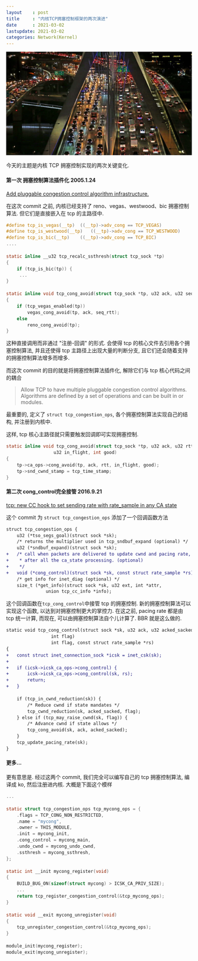 ```yaml
---
layout    : post
title     : "内核TCP拥塞控制框架的两次演进"
date      : 2021-03-02
lastupdate: 2021-03-02
categories: Network(Kernel)
---
```


<p align="center"><img src="/assets/img/public/cong2.png"></p>

今天的主题是内核 TCP 拥塞控制实现的两次关键变化. 

#### 第一次 拥塞控制算法插件化 2005.1.24

[Add pluggable congestion control algorithm infrastructure.](https://github.com/torvalds/linux/commit/317a76f9a44b437d6301718f4e5d08bd93f98da7)

在这次 commit 之前, 内核已经支持了 reno、vegas、westwood、bic 拥塞控制算法. 但它们是直接嵌入在 tcp 的主路径中. 
```c
#define tcp_is_vegas(__tp)	((__tp)->adv_cong == TCP_VEGAS)
#define tcp_is_westwood(__tp)	((__tp)->adv_cong == TCP_WESTWOOD)
#define tcp_is_bic(__tp)	((__tp)->adv_cong == TCP_BIC)
....

static inline __u32 tcp_recalc_ssthresh(struct tcp_sock *tp)
{
	if (tcp_is_bic(tp)) {
	 ...
}

static inline void tcp_cong_avoid(struct tcp_sock *tp, u32 ack, u32 seq_rtt)
{
	if (tcp_vegas_enabled(tp))
		vegas_cong_avoid(tp, ack, seq_rtt);
	else
		reno_cong_avoid(tp);
}
```
这种直接调用而非通过 "注册-回调" 的形式. 会使得 tcp 的核心文件去引用各个拥塞控制算法, 并且还使得 tcp 主路径上出现大量的判断分支, 且它们还会随着支持的拥塞控制算法增多而增多.

而这次 commit 的目的就是将拥塞控制算法插件化, 解除它们与 tcp 核心代码之间的耦合
> Allow TCP to have multiple pluggable congestion control algorithms.
Algorithms are defined by a set of operations and can be built in
or modules. 

最重要的, 定义了 `struct tcp_congestion_ops`, 各个拥塞控制算法实现自己的结构, 并注册到内核中.

这样, tcp 核心主路径就只需要触发回调即可实现拥塞控制.
```c
static inline void tcp_cong_avoid(struct tcp_sock *tp, u32 ack, u32 rtt,
				  u32 in_flight, int good)
{
	tp->ca_ops->cong_avoid(tp, ack, rtt, in_flight, good);
	tp->snd_cwnd_stamp = tcp_time_stamp;
}
```

#### 第二次 cong_control完全接管  2016.9.21

[tcp: new CC hook to set sending rate with rate_sample in any CA state](https://github.com/torvalds/linux/commit/c0402760f565ae066621ebf8720a32fba074d538)

这个 commit 为 `struct tcp_congestion_ops` 添加了一个回调函数方法
```diff
struct tcp_congestion_ops {
	u32 (*tso_segs_goal)(struct sock *sk);
	/* returns the multiplier used in tcp_sndbuf_expand (optional) */
	u32 (*sndbuf_expand)(struct sock *sk);
+	/* call when packets are delivered to update cwnd and pacing rate,
+	 * after all the ca_state processing. (optional)
+	 */
+	void (*cong_control)(struct sock *sk, const struct rate_sample *rs);
	/* get info for inet_diag (optional) */
	size_t (*get_info)(struct sock *sk, u32 ext, int *attr,
			   union tcp_cc_info *info);
```

这个回调函数在`tcp_cong_control`中接管 tcp 的拥塞控制. 新的拥塞控制算法可以实现这个函数, 以达到对拥塞控制更大的掌控力. 在这之前, pacing rate 都是由 tcp 统一计算, 而现在, 可以由拥塞控制算法自个儿计算了. BBR 就是这么做的.

```diff
static void tcp_cong_control(struct sock *sk, u32 ack, u32 acked_sacked,
			     int flag)
			     int flag, const struct rate_sample *rs)
{
+	const struct inet_connection_sock *icsk = inet_csk(sk);
+
+	if (icsk->icsk_ca_ops->cong_control) {
+		icsk->icsk_ca_ops->cong_control(sk, rs);
+		return;
+	}

	if (tcp_in_cwnd_reduction(sk)) {
		/* Reduce cwnd if state mandates */
		tcp_cwnd_reduction(sk, acked_sacked, flag);
	} else if (tcp_may_raise_cwnd(sk, flag)) {
		/* Advance cwnd if state allows */
		tcp_cong_avoid(sk, ack, acked_sacked);
	}
	tcp_update_pacing_rate(sk);
}
```

#### 更多...

更有意思是. 经过这两个 commit, 我们完全可以编写自己的 tcp 拥塞控制算法, 编译成 ko, 然后注册进内核. 大概是下面这个模样

```c
...

static struct tcp_congestion_ops tcp_mycong_ops = {
    .flags = TCP_CONG_NON_RESTRICTED,
    .name = "mycong",
    .owner = THIS_MODULE,
    .init = mycong_init,
    .cong_control = mycong_main,
    .undo_cwnd = mycong_undo_cwnd,
    .ssthresh = mycong_ssthresh,
};

static int __init mycong_register(void)
{
    BUILD_BUG_ON(sizeof(struct mycong) > ICSK_CA_PRIV_SIZE);
    ...
    return tcp_register_congestion_control(&tcp_mycong_ops);
}

static void __exit mycong_unregister(void)
{
    tcp_unregister_congestion_control(&tcp_mycong_ops);
}

module_init(mycong_register);
module_exit(mycong_unregister);
```